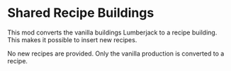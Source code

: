 # Shared Recipe Buildings

This mod converts the vanilla buildings Lumberjack to a recipe building.
This makes it possible to insert new recipes.

No new recipes are provided. Only the vanilla production is converted to a recipe.
